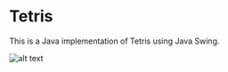 Tetris
======

This is a Java implementation of Tetris using Java Swing.

![alt text](https://github.com/davidrobles/tetris/blob/master/images/screenshot.png?raw=true)
